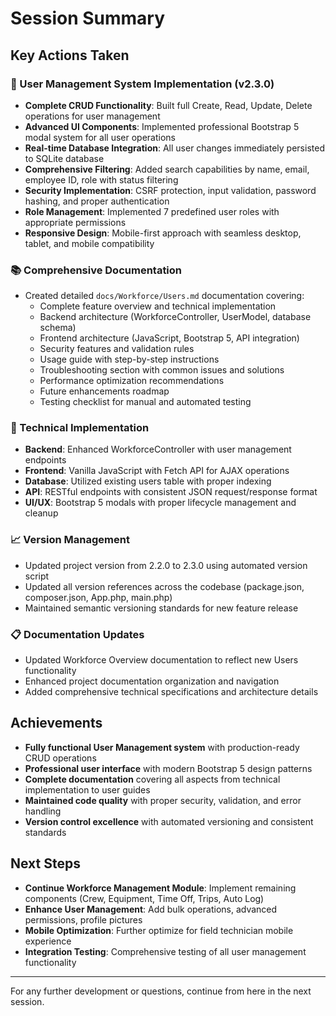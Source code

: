 # Session Summary

## Key Actions Taken

### 👥 User Management System Implementation (v2.3.0)
- **Complete CRUD Functionality**: Built full Create, Read, Update, Delete operations for user management
- **Advanced UI Components**: Implemented professional Bootstrap 5 modal system for all user operations
- **Real-time Database Integration**: All user changes immediately persisted to SQLite database
- **Comprehensive Filtering**: Added search capabilities by name, email, employee ID, role with status filtering
- **Security Implementation**: CSRF protection, input validation, password hashing, and proper authentication
- **Role Management**: Implemented 7 predefined user roles with appropriate permissions
- **Responsive Design**: Mobile-first approach with seamless desktop, tablet, and mobile compatibility

### 📚 Comprehensive Documentation
- Created detailed `docs/Workforce/Users.md` documentation covering:
  * Complete feature overview and technical implementation
  * Backend architecture (WorkforceController, UserModel, database schema)
  * Frontend architecture (JavaScript, Bootstrap 5, API integration)
  * Security features and validation rules
  * Usage guide with step-by-step instructions
  * Troubleshooting section with common issues and solutions
  * Performance optimization recommendations
  * Future enhancements roadmap
  * Testing checklist for manual and automated testing

### 🔧 Technical Implementation
- **Backend**: Enhanced WorkforceController with user management endpoints
- **Frontend**: Vanilla JavaScript with Fetch API for AJAX operations
- **Database**: Utilized existing users table with proper indexing
- **API**: RESTful endpoints with consistent JSON request/response format
- **UI/UX**: Bootstrap 5 modals with proper lifecycle management and cleanup

### 📈 Version Management
- Updated project version from 2.2.0 to 2.3.0 using automated version script
- Updated all version references across the codebase (package.json, composer.json, App.php, main.php)
- Maintained semantic versioning standards for new feature release

### 📋 Documentation Updates
- Updated Workforce Overview documentation to reflect new Users functionality
- Enhanced project documentation organization and navigation
- Added comprehensive technical specifications and architecture details

## Achievements
- **Fully functional User Management system** with production-ready CRUD operations
- **Professional user interface** with modern Bootstrap 5 design patterns
- **Complete documentation** covering all aspects from technical implementation to user guides
- **Maintained code quality** with proper security, validation, and error handling
- **Version control excellence** with automated versioning and consistent standards

## Next Steps
- **Continue Workforce Management Module**: Implement remaining components (Crew, Equipment, Time Off, Trips, Auto Log)
- **Enhance User Management**: Add bulk operations, advanced permissions, profile pictures
- **Mobile Optimization**: Further optimize for field technician mobile experience
- **Integration Testing**: Comprehensive testing of all user management functionality

---

For any further development or questions, continue from here in the next session.

